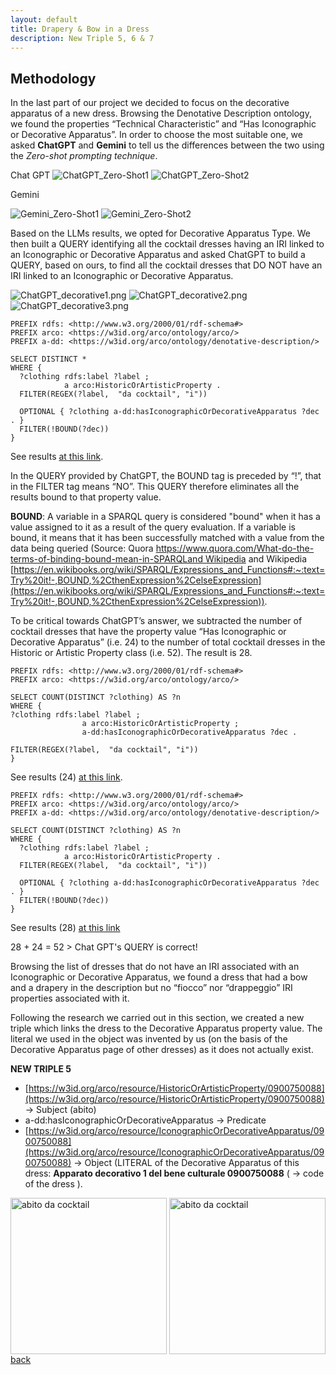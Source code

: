 ```yaml
---
layout: default
title: Drapery & Bow in a Dress
description: New Triple 5, 6 & 7
---
```


## Methodology

In the last part of our project we decided to focus on the decorative apparatus of a new dress. 
Browsing the Denotative Description ontology, we found the properties “Technical Characteristic” and “Has Iconographic or Decorative Apparatus”. In order to choose the most suitable one, we asked **ChatGPT** and **Gemini** to tell us the differences between the two using the *Zero-shot prompting technique*. 

Chat GPT
![ChatGPT_Zero-Shot1](/immagini_markdown/ChatGPT_Zero-Shot1.png)
![ChatGPT_Zero-Shot2](/immagini_markdown/ChatGPT_Zero-Shot2.png)

Gemini

![Gemini_Zero-Shot1](/immagini_markdown/Gemini_Zero-Shot1.png)
![Gemini_Zero-Shot2](/immagini_markdown/Gemini_Zero-Shot2.png)

Based on the LLMs results, we opted for Decorative Apparatus Type. 
We then built a QUERY identifying all the cocktail dresses having an IRI linked to an Iconographic or Decorative Apparatus and asked ChatGPT to build a QUERY, based on ours, to find all the cocktail dresses that DO NOT have an IRI linked to an Iconographic or Decorative Apparatus.

![ChatGPT_decorative1.png](/immagini_markdown/ChatGPT_decorative1.png)
![ChatGPT_decorative2.png](/immagini_markdown/ChatGPT_decorative2.png)
![ChatGPT_decorative3.png](/immagini_markdown/ChatGPT_decorative3.png)

```SPARQL
PREFIX rdfs: <http://www.w3.org/2000/01/rdf-schema#>
PREFIX arco: <https://w3id.org/arco/ontology/arco/>
PREFIX a-dd: <https://w3id.org/arco/ontology/denotative-description/>

SELECT DISTINCT *
WHERE { 
  ?clothing rdfs:label ?label ; 
            a arco:HistoricOrArtisticProperty .
  FILTER(REGEX(?label,  "da cocktail", "i"))
  
  OPTIONAL { ?clothing a-dd:hasIconographicOrDecorativeApparatus ?dec . }
  FILTER(!BOUND(?dec))
}
```

See results [at this link](https://dati.cultura.gov.it/sparql?default-graph-uri=&query=PREFIX+rdfs%3A+%3Chttp%3A%2F%2Fwww.w3.org%2F2000%2F01%2Frdf-schema%23%3E%0D%0APREFIX+arco%3A+%3Chttps%3A%2F%2Fw3id.org%2Farco%2Fontology%2Farco%2F%3E%0D%0APREFIX+a-dd%3A+%3Chttps%3A%2F%2Fw3id.org%2Farco%2Fontology%2Fdenotative-description%2F%3E%0D%0A%0D%0ASELECT+DISTINCT+*%0D%0AWHERE+%7B+%0D%0A++%3Fclothing+rdfs%3Alabel+%3Flabel+%3B+%0D%0A++++++++++++a+arco%3AHistoricOrArtisticProperty+.%0D%0A++FILTER%28REGEX%28%3Flabel%2C++%22da+cocktail%22%2C+%22i%22%29%29%0D%0A++%0D%0A++OPTIONAL+%7B+%3Fclothing+a-dd%3AhasIconographicOrDecorativeApparatus+%3Fdec+.+%7D%0D%0A++FILTER%28%21BOUND%28%3Fdec%29%29%0D%0A%7D%0D%0A&format=text%2Fhtml&timeout=0&signal_void=on).

In the QUERY provided by ChatGPT, the BOUND tag is preceded by “!”, that in the FILTER tag means “NO”. This QUERY therefore eliminates all the results bound to that property value.

**BOUND**: A variable in a SPARQL query is considered "bound" when it has a value assigned to it as a result of the query evaluation. If a variable is bound, it means that it has been successfully matched with a value from the data being queried (Source: Quora [https://www.quora.com/What-do-the-terms-of-binding-bound-mean-in-SPARQLand Wikipedia](https://www.quora.com/What-do-the-terms-of-binding-bound-mean-in-SPARQL) and Wikipedia [https://en.wikibooks.org/wiki/SPARQL/Expressions_and_Functions#:~:text=Try%20it!-,BOUND,%2CthenExpression%2CelseExpression](https://en.wikibooks.org/wiki/SPARQL/Expressions_and_Functions#:~:text=Try%20it!-,BOUND,%2CthenExpression%2CelseExpression)).

To be critical towards ChatGPT’s answer, we subtracted the number of cocktail dresses that have the property value “Has Iconographic or Decorative Apparatus” (i.e. 24) to the number of total cocktail dresses in the Historic or Artistic Property class (i.e. 52). The result is 28.

```SPARQL
PREFIX rdfs: <http://www.w3.org/2000/01/rdf-schema#>
PREFIX arco: <https://w3id.org/arco/ontology/arco/>

SELECT COUNT(DISTINCT ?clothing) AS ?n
WHERE { 
?clothing rdfs:label ?label ; 
                a arco:HistoricOrArtisticProperty ;
                a-dd:hasIconographicOrDecorativeApparatus ?dec .

FILTER(REGEX(?label,  "da cocktail", "i"))
}
```
See results (24) [at this link](https://dati.cultura.gov.it/sparql?default-graph-uri=&query=PREFIX+rdfs%3A+%3Chttp%3A%2F%2Fwww.w3.org%2F2000%2F01%2Frdf-schema%23%3E%0D%0APREFIX+arco%3A+%3Chttps%3A%2F%2Fw3id.org%2Farco%2Fontology%2Farco%2F%3E%0D%0A%0D%0ASELECT+COUNT%28DISTINCT+%3Fclothing%29+AS+%3Fn%0D%0AWHERE+%7B+%0D%0A%3Fclothing+rdfs%3Alabel+%3Flabel+%3B+%0D%0A++++++++++++++++a+arco%3AHistoricOrArtisticProperty+%3B%0D%0A++++++++++++++++a-dd%3AhasIconographicOrDecorativeApparatus+%3Fdec+.%0D%0A%0D%0AFILTER%28REGEX%28%3Flabel%2C++%22da+cocktail%22%2C+%22i%22%29%29%0D%0A%7D%0D%0A%0D%0A&format=text%2Fhtml&timeout=0&signal_void=on).

```SPARQL
PREFIX rdfs: <http://www.w3.org/2000/01/rdf-schema#>
PREFIX arco: <https://w3id.org/arco/ontology/arco/>
PREFIX a-dd: <https://w3id.org/arco/ontology/denotative-description/>

SELECT COUNT(DISTINCT ?clothing) AS ?n
WHERE { 
  ?clothing rdfs:label ?label ; 
            a arco:HistoricOrArtisticProperty .
  FILTER(REGEX(?label,  "da cocktail", "i"))
  
  OPTIONAL { ?clothing a-dd:hasIconographicOrDecorativeApparatus ?dec . }
  FILTER(!BOUND(?dec))
}
```
See results (28) [at this link](https://dati.cultura.gov.it/sparql?default-graph-uri=&query=PREFIX+rdfs%3A+%3Chttp%3A%2F%2Fwww.w3.org%2F2000%2F01%2Frdf-schema%23%3E%0D%0APREFIX+arco%3A+%3Chttps%3A%2F%2Fw3id.org%2Farco%2Fontology%2Farco%2F%3E%0D%0APREFIX+a-dd%3A+%3Chttps%3A%2F%2Fw3id.org%2Farco%2Fontology%2Fdenotative-description%2F%3E%0D%0A%0D%0ASELECT+COUNT%28DISTINCT+%3Fclothing%29+AS+%3Fn%0D%0AWHERE+%7B+%0D%0A++%3Fclothing+rdfs%3Alabel+%3Flabel+%3B+%0D%0A++++++++++++a+arco%3AHistoricOrArtisticProperty+.%0D%0A++FILTER%28REGEX%28%3Flabel%2C++%22da+cocktail%22%2C+%22i%22%29%29%0D%0A++%0D%0A++OPTIONAL+%7B+%3Fclothing+a-dd%3AhasIconographicOrDecorativeApparatus+%3Fdec+.+%7D%0D%0A++FILTER%28%21BOUND%28%3Fdec%29%29%0D%0A%7D%0D%0A&format=text%2Fhtml&timeout=0&signal_void=on) 

28 + 24 = 52 > Chat GPT's QUERY is correct!

Browsing the list of dresses that do not have an IRI associated with an Iconographic or Decorative Apparatus, we found a dress that had a bow and a drapery in the description but no “fiocco” nor “drappeggio” IRI properties associated with it. 

Following the research we carried out in this section, we created a new triple which links the dress to the Decorative Apparatus property value. The literal we used in the object was invented by us (on the basis of the Decorative Apparatus page of other dresses) as it does not actually exist.

**NEW TRIPLE 5**
*   [https://w3id.org/arco/resource/HistoricOrArtisticProperty/0900750088](https://w3id.org/arco/resource/HistoricOrArtisticProperty/0900750088) → Subject (abito)
*   a-dd:hasIconographicOrDecorativeApparatus → Predicate
*   [https://w3id.org/arco/resource/IconographicOrDecorativeApparatus/0900750088](https://w3id.org/arco/resource/IconographicOrDecorativeApparatus/0900750088)  → Object (LITERAL of the Decorative Apparatus of this dress: **Apparato decorativo 1 del bene culturale 0900750088** ( → code of the dress ).

<img src="http://www.sigecweb.beniculturali.it/images/fullsize/ICCD1020284/ICCD11168479_SSPSAEPM%20FI%2024672UC.jpg" style="float:left;margin: 10 px" alt="abito da cocktail" width="250"/>
<img src="http://www.sigecweb.beniculturali.it/images/fullsize/ICCD1020284/ICCD11168480_SSPSAEPM%20FI%2024669UC.jpg" style="float:right;margin: 10 px" alt="abito da cocktail" width="250"/>











[back](./)
